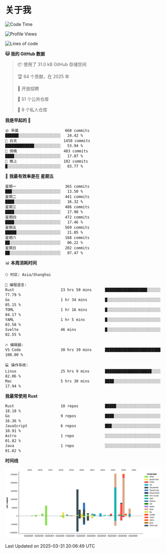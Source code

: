 # 关于我

<!--START_SECTION:waka-->
![Code Time](http://img.shields.io/badge/Code%20Time-3%2C611%20hrs%2030%20mins-blue)

![Profile Views](http://img.shields.io/badge/%E4%B8%AA%E4%BA%BA%E8%B5%84%E6%96%99%E8%A7%82%E7%9C%8B%E6%AC%A1%E6%95%B0-0-blue)

![Lines of code](https://img.shields.io/badge/%E4%BB%8E%E3%80%8CHello%20World%E3%80%8D%E8%B5%B7%E6%88%91%E5%B7%B2%E7%BB%8F%E5%86%99%E4%BA%86-1.1%20million%20%E8%A1%8C%E4%BB%A3%E7%A0%81-blue)

**🐱 我的 GitHub 数据** 

> 📦  使用了 31.0 kB GitHub 存储空间 
 > 
> 🏆 64 个贡献，在 2025 年
 > 
> 💼 开放招聘
 > 
> 📜 51 个公共仓库 
 > 
> 🔑 9 个私人仓库 
 > 
**我是早起的 🐤** 

```text
🌞 早晨                     660 commits         ██████░░░░░░░░░░░░░░░░░░░   24.42 % 
🌆 白天                     1458 commits        █████████████░░░░░░░░░░░░   53.94 % 
🌃 傍晚                     483 commits         ████░░░░░░░░░░░░░░░░░░░░░   17.87 % 
🌙 晚上                     102 commits         █░░░░░░░░░░░░░░░░░░░░░░░░   03.77 % 
```
📅 **我最有效率是在 星期五** 

```text
星期一                      365 commits         ███░░░░░░░░░░░░░░░░░░░░░░   13.50 % 
星期二                      441 commits         ████░░░░░░░░░░░░░░░░░░░░░   16.32 % 
星期三                      486 commits         ████░░░░░░░░░░░░░░░░░░░░░   17.98 % 
星期四                      472 commits         ████░░░░░░░░░░░░░░░░░░░░░   17.46 % 
星期五                      569 commits         █████░░░░░░░░░░░░░░░░░░░░   21.05 % 
星期六                      168 commits         ██░░░░░░░░░░░░░░░░░░░░░░░   06.22 % 
星期日                      202 commits         ██░░░░░░░░░░░░░░░░░░░░░░░   07.47 % 
```


📊 **本周消耗时间** 

```text
🕑︎ 时区: Asia/Shanghai

💬 编程语言: 
Rust                     23 hrs 50 mins      ███████████████████░░░░░░   77.79 % 
Go                       1 hr 34 mins        █░░░░░░░░░░░░░░░░░░░░░░░░   05.15 % 
TOML                     1 hr 16 mins        █░░░░░░░░░░░░░░░░░░░░░░░░   04.17 % 
YAML                     1 hr 5 mins         █░░░░░░░░░░░░░░░░░░░░░░░░   03.58 % 
Svelte                   46 mins             █░░░░░░░░░░░░░░░░░░░░░░░░   02.55 % 

🔥 编辑器: 
VS Code                  30 hrs 39 mins      █████████████████████████   100.00 % 

💻 操作系统: 
Linux                    25 hrs 9 mins       █████████████████████░░░░   82.06 % 
Mac                      5 hrs 30 mins       ████░░░░░░░░░░░░░░░░░░░░░   17.94 % 
```

**我最常使用 Rust** 

```text
Rust                     10 repos            █████░░░░░░░░░░░░░░░░░░░░   18.18 % 
Go                       9 repos             ████░░░░░░░░░░░░░░░░░░░░░   16.36 % 
JavaScript               6 repos             ███░░░░░░░░░░░░░░░░░░░░░░   10.91 % 
Astro                    1 repo              ░░░░░░░░░░░░░░░░░░░░░░░░░   01.82 % 
Java                     1 repo              ░░░░░░░░░░░░░░░░░░░░░░░░░   01.82 % 
```



**时间线**

![Lines of Code chart](https://raw.githubusercontent.com/catusax/catusax/master/assets/bar_graph.png)


 Last Updated on 2025-03-31 20:06:49 UTC
<!--END_SECTION:waka-->
